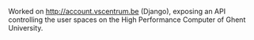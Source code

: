 
Worked on <http://account.vscentrum.be> (Django), exposing an API controlling the user spaces on the High Performance Computer of Ghent University.
